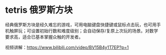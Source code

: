 # tetris 俄罗斯方块

经典俄罗斯方块是经久难忘的游戏，可用电脑键盘快捷键或鼠标点击玩，也可用手机触屏玩；可设置初始行数和难度级别；会自动保存/复原上次玩的场景。对数学要求高，适合已基本掌握众触的开发者。

视频讲解：https://www.bilibili.com/video/BV15B4y1T7EP?p=1
